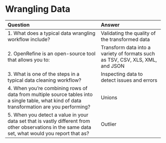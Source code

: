 # Wrangling Data

| Question | Answer |
| :--- | :--- |
| 1. What does a typical data wrangling workflow include? | Validating the quality of the transformed data |
| 2. OpenRefine is an open-source tool that allows you to: | Transform data into a variety of formats such as TSV, CSV, XLS, XML, and JSON |
| 3. What is one of the steps in a typical data cleaning workflow? | Inspecting data to detect issues and errors |
| 4. When you’re combining rows of data from multiple source tables into a single table, what kind of data transformation are you performing? | Unions |
| 5. When you detect a value in your data set that is vastly different from other observations in the same data set, what would you report that as? | Outlier |
